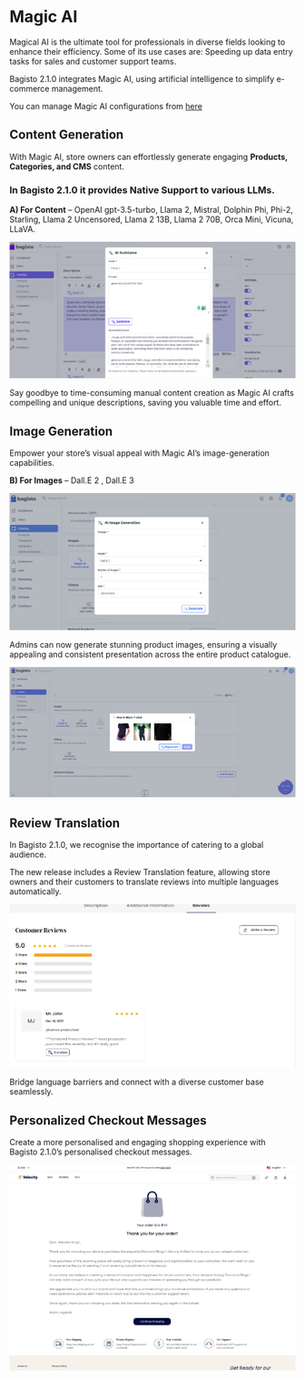 # Magic AI


Magical AI is the ultimate tool for professionals in diverse fields looking to enhance their efficiency. Some of its use cases are: Speeding up data entry tasks for sales and customer support teams.

Bagisto 2.1.0 integrates Magic AI, using artificial intelligence to simplify e-commerce management.

You can manage Magic AI configurations from [here](http://192.168.25.130:8080/2.1.0/configure/configurations.html#magic-ai)

## Content Generation

With Magic AI, store owners can effortlessly generate engaging **Products, Categories, and CMS** content. 

### In Bagisto 2.1.0 it provides Native Support to various LLMs.

**A) For Content** – OpenAI gpt-3.5-turbo, Llama 2, Mistral, Dolphin Phi, Phi-2, Starling, Llama 2 Uncensored, Llama 2 13B, Llama 2 70B, Orca Mini, Vicuna, LLaVA.

![Magic Content](../../assets/2.1.0/images/magic-ai/content.png)

Say goodbye to time-consuming manual content creation as Magic AI crafts compelling and unique descriptions, saving you valuable time and effort.

## Image Generation

Empower your store’s visual appeal with Magic AI’s image-generation capabilities. 

**B) For Images** – Dall.E 2 , Dall.E 3

![Magic image](../../assets/2.1.0/images/magic-ai/image-ai.png)

Admins can now generate stunning product images, ensuring a visually appealing and consistent presentation across the entire product catalogue.

![Magic Images](../../assets/2.1.0/images/magic-ai/images.png) 

## Review Translation

In Bagisto 2.1.0, we recognise the importance of catering to a global audience. 

The new release includes a Review Translation feature, allowing store owners and their customers to translate reviews into multiple languages automatically. 

![Magic Review](../../assets/2.1.0/images/magic-ai/review.png) 

Bridge language barriers and connect with a diverse customer base seamlessly.

## Personalized Checkout Messages

Create a more personalised and engaging shopping experience with Bagisto 2.1.0’s personalised checkout messages.

![Checkout Message](../../assets/2.1.0/images/magic-ai/checkoutMessage.png) 


